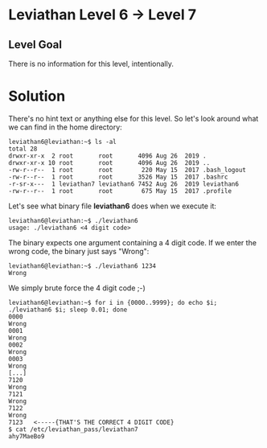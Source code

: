 Leviathan Level 6 → Level 7
===========================

Level Goal
----------

There is no information for this level, intentionally.

Solution
========

There's no hint text or anything else for this level. So let's look around what we can find in the home directory:

```
leviathan6@leviathan:~$ ls -al
total 28
drwxr-xr-x  2 root       root       4096 Aug 26  2019 .
drwxr-xr-x 10 root       root       4096 Aug 26  2019 ..
-rw-r--r--  1 root       root        220 May 15  2017 .bash_logout
-rw-r--r--  1 root       root       3526 May 15  2017 .bashrc
-r-sr-x---  1 leviathan7 leviathan6 7452 Aug 26  2019 leviathan6
-rw-r--r--  1 root       root        675 May 15  2017 .profile
```

Let's see what binary file **leviathan6** does when we execute it:

```
leviathan6@leviathan:~$ ./leviathan6
usage: ./leviathan6 <4 digit code>
```

The binary expects one argument containing a 4 digit code. If we enter the wrong code, the binary just says "Wrong":
```
leviathan6@leviathan:~$ ./leviathan6 1234
Wrong
```

We simply brute force the 4 digit code ;-)

```
leviathan6@leviathan:~$ for i in {0000..9999}; do echo $i; ./leviathan6 $i; sleep 0.01; done
0000
Wrong
0001
Wrong
0002
Wrong
0003
Wrong
[...]
7120
Wrong
7121
Wrong
7122
Wrong
7123   <-----{THAT'S THE CORRECT 4 DIGIT CODE}
$ cat /etc/leviathan_pass/leviathan7
ahy7MaeBo9
```
